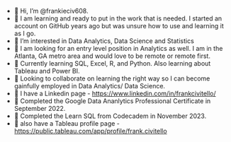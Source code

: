 - 👋 Hi, I’m @frankieciv608.
- 👀 I am learning and ready to put in the work that is needed. I started an account on GitHub years ago but was unsure how to use and learning it as I go. 
- 👀 I’m interested in Data Analytics, Data Science and Statistics
- 👀 I am looking for an entry level position in Analytics as well. I am in the Atlanta, GA metro area and would love to be remote or remote first. 
- 🌱 Currently learning SQL, Excel, R, and Python. Also learning about Tableau and Power BI.
- 💞️ Looking to collaborate on learning the right way so I can become gainfully employed in Data Analytics/ Data Science.
- 💞️ I have a Linkedin page - https://www.linkedin.com/in/frankcivitello/
- 🔷 Completed the Google Data Ananlytics Professional Certificate in September 2022.
- 🔷 Completed the Learn SQL from Codecadem in November 2023. 
- 🔷 also have a Tableau profile page - https://public.tableau.com/app/profile/frank.civitello

<!---
frankieciv608/frankieciv608 is a ✨ special ✨ repository because its `README.md` (this file) appears on your GitHub profile.
You can click the Preview link to take a look at your changes.
--->
